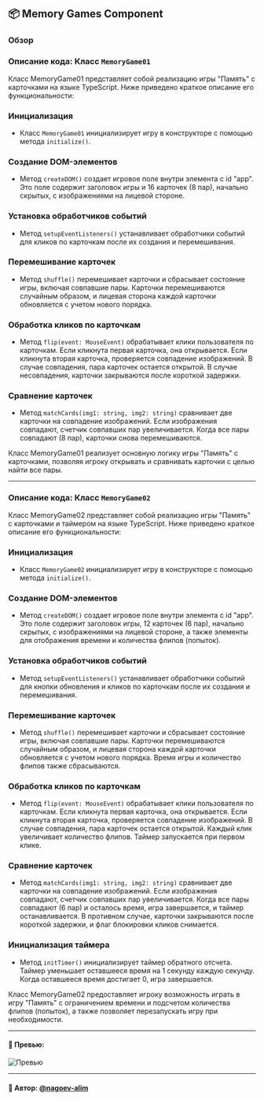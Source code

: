 ## 📦 Memory Games Component

### Обзор
### Описание кода: Класс `MemoryGame01`

Класс MemoryGame01 представляет собой реализацию игры "Память" с карточками на языке TypeScript. Ниже приведено краткое описание его функциональности:

### Инициализация

- Класс `MemoryGame01` инициализирует игру в конструкторе с помощью метода `initialize()`.

### Создание DOM-элементов

- Метод `createDOM()` создает игровое поле внутри элемента с id "app". Это поле содержит заголовок игры и 16 карточек (8 пар), начально скрытых, с изображениями на лицевой стороне.

### Установка обработчиков событий

- Метод `setupEventListeners()` устанавливает обработчики событий для кликов по карточкам после их создания и перемешивания.

### Перемешивание карточек

- Метод `shuffle()` перемешивает карточки и сбрасывает состояние игры, включая совпавшие пары. Карточки перемешиваются случайным образом, и лицевая сторона каждой карточки обновляется с учетом нового порядка.

### Обработка кликов по карточкам

- Метод `flip(event: MouseEvent)` обрабатывает клики пользователя по карточкам. Если кликнута первая карточка, она открывается. Если кликнута вторая карточка, проверяется совпадение изображений. В случае совпадения, пара карточек остается открытой. В случае несовпадения, карточки закрываются после короткой задержки.

### Сравнение карточек

- Метод `matchCards(img1: string, img2: string)` сравнивает две карточки на совпадение изображений. Если изображения совпадают, счетчик совпавших пар увеличивается. Когда все пары совпадают (8 пар), карточки снова перемешиваются.

Класс MemoryGame01 реализует основную логику игры "Память" с карточками, позволяя игроку открывать и сравнивать карточки с целью найти все пары.

---
### Описание кода: Класс `MemoryGame02`

Класс MemoryGame02 представляет собой реализацию игры "Память" с карточками и таймером на языке TypeScript. Ниже приведено краткое описание его функциональности:

### Инициализация

- Класс `MemoryGame02` инициализирует игру в конструкторе с помощью метода `initialize()`.

### Создание DOM-элементов

- Метод `createDOM()` создает игровое поле внутри элемента с id "app". Это поле содержит заголовок игры, 12 карточек (6 пар), начально скрытых, с изображениями на лицевой стороне, а также элементы для отображения времени и количества флипов (попыток).

### Установка обработчиков событий

- Метод `setupEventListeners()` устанавливает обработчики событий для кнопки обновления и кликов по карточкам после их создания и перемешивания.

### Перемешивание карточек

- Метод `shuffle()` перемешивает карточки и сбрасывает состояние игры, включая совпавшие пары. Карточки перемешиваются случайным образом, и лицевая сторона каждой карточки обновляется с учетом нового порядка. Время игры и количество флипов также сбрасываются.

### Обработка кликов по карточкам

- Метод `flip(event: MouseEvent)` обрабатывает клики пользователя по карточкам. Если кликнута первая карточка, она открывается. Если кликнута вторая карточка, проверяется совпадение изображений. В случае совпадения, пара карточек остается открытой. Каждый клик увеличивает количество флипов. Таймер запускается при первом клике.

### Сравнение карточек

- Метод `matchCards(img1: string, img2: string)` сравнивает две карточки на совпадение изображений. Если изображения совпадают, счетчик совпавших пар увеличивается. Когда все пары совпадают (6 пар) и осталось время, игра завершается, и таймер останавливается. В противном случае, карточки закрываются после короткой задержки, и флаг блокировки кликов снимается.

### Инициализация таймера

- Метод `initTimer()` инициализирует таймер обратного отсчета. Таймер уменьшает оставшееся время на 1 секунду каждую секунду. Когда оставшееся время достигает 0, игра завершается.

Класс MemoryGame02 предоставляет игроку возможность играть в игру "Память" с ограничением времени и подсчетом количества флипов (попыток), а также позволяет перезапускать игру при необходимости.

---

#### 🌄 Превью:

![Превью](https://lh3.googleusercontent.com/drive-viewer/AITFw-yOMOIPGauDjJ4801HWPJ4GYXj8989YTJc76S6o8oUeyd2o1TcvD_uar_ObWxgStALzjTib-HZVB2V3WVxImUi0Q95f8w=s1600)


-----

#### 🙌 Автор: [@nagoev-alim](https://github.com/nagoev-alim)

